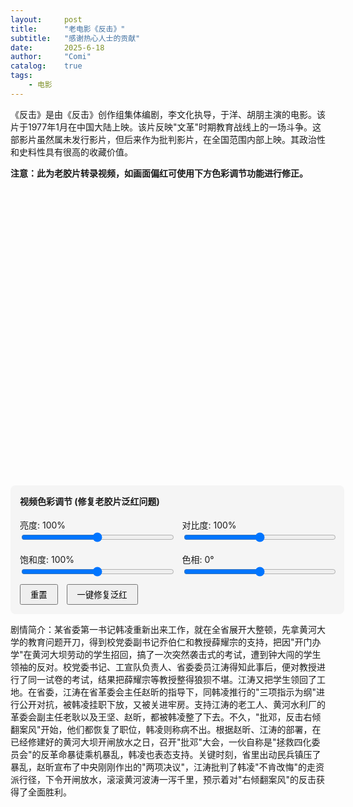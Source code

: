 ```yaml
---
layout:     post
title:      "老电影《反击》"
subtitle:   "感谢热心人士的贡献"
date:       2025-6-18
author:     "Comi"
catalog:    true
tags:
    - 电影
---
```


《反击》是由《反击》创作组集体编剧，李文化执导，于洋、胡朋主演的电影。该片于1977年1月在中国大陆上映。该片反映&quot;文革&quot;时期教育战线上的一场斗争。这部影片虽然属未发行影片，但后来作为批判影片，在全国范围内部上映。其政治性和史料性具有很高的收藏价值。

**注意：此为老胶片转录视频，如画面偏红可使用下方色彩调节功能进行修正。**

<div id="artplayer-container" style="width: 100%; max-width: 800px; height: 450px; margin: 20px auto;"></div>
<div id="video-filters" style="width: 100%; max-width: 800px; margin: 10px auto; padding: 15px; background: #f5f5f5; border-radius: 8px;">
    <h4 style="margin-top: 0;">视频色彩调节 (修复老胶片泛红问题)</h4>
    <div style="display: grid; grid-template-columns: 1fr 1fr; gap: 15px;">
        <div>
            <label>亮度: <span id="brightness-value">100%</span></label>
            <input type="range" id="brightness" min="50" max="150" value="100" style="width: 100%;">
        </div>
        <div>
            <label>对比度: <span id="contrast-value">100%</span></label>
            <input type="range" id="contrast" min="50" max="150" value="100" style="width: 100%;">
        </div>
        <div>
            <label>饱和度: <span id="saturate-value">100%</span></label>
            <input type="range" id="saturate" min="0" max="200" value="100" style="width: 100%;">
        </div>
        <div>
            <label>色相: <span id="hue-value">0°</span></label>
            <input type="range" id="hue" min="-180" max="180" value="0" style="width: 100%;">
        </div>
    </div>
    <div style="margin-top: 10px;">
        <button onclick="resetFilters()" style="padding: 5px 15px; margin-right: 10px;">重置</button>
        <button onclick="applyRedFix()" style="padding: 5px 15px;">一键修复泛红</button>
    </div>
</div>

<script src="https://unpkg.com/artplayer/dist/artplayer.js"></script>
<script>
    let art;
    let videoElement;
    
    document.addEventListener('DOMContentLoaded', function() {
        art = new Artplayer({
            container: document.getElementById('artplayer-container'),
            url: 'https://archive.org/download/20250618_20250618_1425/%E5%8F%8D%E5%87%BB%EF%BC%88%E8%83%B6%E7%89%87%E6%8B%B7%E8%B4%9D%EF%BC%89.mkv',
            autoplay: false,
            loop: false,
            volume: 0.7,
            setting: true,
            playbackRate: true,
            fullscreen: true,
            pip: true,
            mutex: true,
            theme: '#23ade5',
            controls: [
                {
                    position: 'right',
                    html: '倍速',
                    tooltip: '播放速度',
                    click: function (art) {
                        art.setting.show = true;
                    },
                }
            ],
            settings: [
                {
                    html: '播放速度',
                    tooltip: '倍速播放',
                    icon: '<svg>...</svg>',
                    selector: [
                        {
                            html: '0.5x',
                            value: 0.5,
                        },
                        {
                            html: '0.75x',
                            value: 0.75,
                        },
                        {
                            html: '正常',
                            value: 1,
                            default: true,
                        },
                        {
                            html: '1.25x',
                            value: 1.25,
                        },
                        {
                            html: '1.5x',
                            value: 1.5,
                        },
                        {
                            html: '2x',
                            value: 2,
                        },
                    ],
                    onSelect: function (item, art) {
                        art.playbackRate = item.value;
                        return item.html;
                    },
                },
            ],
        });
        
        // 获取视频元素
        art.on('ready', function() {
            videoElement = art.video;
            initFilterControls();
        });
    });
    
    function initFilterControls() {
        const controls = ['brightness', 'contrast', 'saturate', 'hue'];
        
        controls.forEach(control => {
            const slider = document.getElementById(control);
            const valueSpan = document.getElementById(control + '-value');
            
            slider.addEventListener('input', function() {
                updateFilter();
                updateValueDisplay(control, this.value);
            });
        });
    }
    
    function updateFilter() {
        if (!videoElement) return;
        
        const brightness = document.getElementById('brightness').value;
        const contrast = document.getElementById('contrast').value;
        const saturate = document.getElementById('saturate').value;
        const hue = document.getElementById('hue').value;
        
        const filterString = `brightness(${brightness}%) contrast(${contrast}%) saturate(${saturate}%) hue-rotate(${hue}deg)`;
        videoElement.style.filter = filterString;
    }
    
    function updateValueDisplay(control, value) {
        const valueSpan = document.getElementById(control + '-value');
        if (control === 'hue') {
            valueSpan.textContent = value + '°';
        } else {
            valueSpan.textContent = value + '%';
        }
    }
    
    function resetFilters() {
        document.getElementById('brightness').value = 100;
        document.getElementById('contrast').value = 100;
        document.getElementById('saturate').value = 100;
        document.getElementById('hue').value = 0;
        
        updateValueDisplay('brightness', 100);
        updateValueDisplay('contrast', 100);
        updateValueDisplay('saturate', 100);
        updateValueDisplay('hue', 0);
        
        if (videoElement) {
            videoElement.style.filter = '';
        }
    }
    
    function applyRedFix() {
        // 针对胶片泛红的预设调整
        document.getElementById('brightness').value = 105;
        document.getElementById('contrast').value = 110;
        document.getElementById('saturate').value = 85;
        document.getElementById('hue').value = -15;
        
        updateValueDisplay('brightness', 105);
        updateValueDisplay('contrast', 110);
        updateValueDisplay('saturate', 85);
        updateValueDisplay('hue', -15);
        
        updateFilter();
    }
</script>

剧情简介：某省委第一书记韩凌重新出来工作，就在全省展开大整顿，先拿黄河大学的教育问题开刀，得到校党委副书记乔伯仁和教授薛耀宗的支持，把因"开门办学"在黄河大坝劳动的学生招回，搞了一次突然袭击式的考试，遭到钟大闯的学生领袖的反对。校党委书记、工宣队负责人、省委委员江涛得知此事后，便对教授进行了同一试卷的考试，结果把薛耀宗等教授整得狼狈不堪。江涛又把学生领回了工地。在省委，江涛在省革委会主任赵昕的指导下，同韩凌推行的"三项指示为纲"进行公开对抗，被韩凌挂职下放，又被关进牢房。支持江涛的老工人、黄河水利厂的革委会副主任老耿以及王坚、赵昕，都被韩凌整了下去。不久，"批邓，反击右倾翻案风"开始，他们都恢复了职位，韩凌则称病不出。根据赵昕、江涛的部署，在已经修建好的黄河大坝开闸放水之日，召开"批邓"大会，一伙自称是"拯救四化委员会"的反革命暴徒乘机暴乱，韩凌也表态支持。关键时刻，省里出动民兵镇压了暴乱，赵昕宣布了中央刚刚作出的"两项决议"，江涛批判了韩凌"不肯改悔"的走资派行径，下令开闸放水，滚滚黄河波涛一泻千里，预示着对"右倾翻案风"的反击获得了全面胜利。
